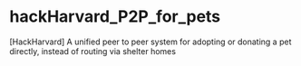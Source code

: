 # hackHarvard_P2P_for_pets
[HackHarvard] A unified peer to peer system for adopting or donating a pet directly, instead of routing via shelter homes
